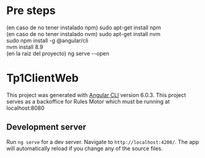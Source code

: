 # Pre steps

(en caso de no tener instalado npm) sudo apt-get install npm <br />
(en caso de no tener instalado nvm) sudo apt-get install nvm <br />
 sudo npm install -g @angular/cli <br />
nvm install 8.9 <br />
(en la raíz del proyecto) ng serve --open <br />

# Tp1ClientWeb

This project was generated with [Angular CLI](https://github.com/angular/angular-cli) version 6.0.3.
This project serves as a backoffice for Rules Motor which must be running at localhost:8080

## Development server

Run `ng serve` for a dev server. Navigate to `http://localhost:4200/`. The app will automatically reload if you change any of the source files.

